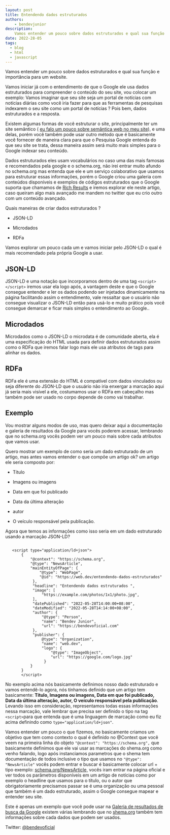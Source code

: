 ```yaml
---
layout: post
title: Entendendo dados estruturados 
authors:
    - bendevjunior
description: 
    Vamos entender um pouco sobre dados estruturados e qual sua função e importância para um website.
date: 2022-28-05
tags: 
  - blog
  - html
  - javascript
---
```


Vamos entender um pouco sobre dados estruturados e qual sua função e importância para um website.


Vamos iniciar já com o entendimento de que o Google ele usa dados estruturados para compreender o conteúdo do seu site, vou colocar um exemplo: Vamos imaginar que seu site seja um portal de notícias com notícias diárias como você iria fazer para que as ferramentas de pesquisas indexarem o seu site como um portal de notícias ? Pois bem, dados estruturados e a resposta.


Existem algumas formas de você estruturar o site, principalmente ter um site semântico ( [eu falo um pouco sobre semântica web no meu site](https://blog.bendevoficial.com/posts/conceitos-importantes-sobre-html)), e uma delas, porém você também pode usar outro método que é basicamente você fornecer de maneira clara para que o Pesquisa Google entenda do que seu site se trata, dessa maneira assim será muito mais simples para o Google indexar seu conteúdo.


Dados estruturados eles usam vocabulários no caso uma das mais famosas e recomendados pela google e o schema.org, não irei entrar muito afundo no schema.org mas entenda que ele e um serviço colaborativo que usamos para estruturar essas informações, porém o Google criou uma galeria com conteúdos disponíveis e exemplos de códigos estruturados que o Google suporta que chamamos de [Rich Results](https://developers.google.com/search/docs/advanced/structured-data/article) e iremos explorar ele neste artigo, caso queiram algo mais avançado me mandem no twitter que eu crio outro com um conteúdo avançado.


Quais maneiras de criar dados estruturados ?

-   JSON-LD
  
-   Microdados
  
-   RDFa
  


Vamos explorar um pouco cada um e vamos iniciar pelo JSON-LD o qual é mais recomendado pela própria Google a usar.

  ## JSON-LD

JSON-LD e uma notação que incorporamos dentro de uma tag `<script></script>` iremos usar ela logo após, a vantagem deste e que o Google consegue entender e ler os dados podendo ser injetados dinamicamente na página facilitando assim o entendimento, vale ressaltar que o usuário não consegue visualizar o JSON-LD então para usá-lo e muito prático pois você consegue demarcar e ficar mais simples o entendimento ao Google..

 ## Microdados

Microdados como o JSON-LD o microdata é de comunidade aberta, ela é uma especificação do HTML usada para definir dados estruturados assim como o RDFa que iremos falar logo mais ele usa atributos de tags para alinhar os dados.

 ## RDFa
RDFa ele é uma extensão do HTML é compatível com dados vinculados ou seja diferente do JSON-LD que o usuário não iria enxergar a marcação aqui já seria mais visível a ele, costumamos usar o RDFa em cabeçalho mas também pode ser usado no corpo depende de como vai trabalhar.

 ## Exemplo
Vou mostrar alguns modos de uso, mas quero deixar aqui a documentação e galeria de resultados da Google para vocês poderem acessar, lembrando que no schema.org vocês podem ver um pouco mais sobre cada atributos que vamos usar.


Quero mostrar um exemplo de como seria um dado estruturado de um artigo, mas antes vamos entender o que compõe um artigo ok? um artigo ele seria composto por:

-   Título
  
-   Imagens ou imagens
  
-   Data em que foi publicado
  
-   Data da última alteração
  
-   autor
  
-   O veículo responsável pela publicação.
  


Agora que temos as informações como isso seria em um dado estruturado usando a marcação JSON-LD?
```

   <script type="application/ld+json">
       {
           "@context": "https://schema.org",
           "@type": "NewsArticle",
           "mainEntityOfPage": {
               "@type": "WebPage",
               "@id": "https://web.dev/entendendo-dados-estruturados"
            },
            "headline": "Entendendo dados estruturados ",
            "image": [
                "https://example.com/photos/1x1/photo.jpg",
            ],
            "datePublished": "2022-05-28T14:00:00+08:00",
            "dateModified": "2022-05-28T14:14:00+08:00",
            "author": {
                "@type": "Person",
                "name": "Bendev Junior",
                "url": "https://bendevoficial.com"
            },
            "publisher": {
                @type": "Organization",
                "name": "web.dev",
                "logo": {
                    "@type": "ImageObject",
                    "url": "https://google.com/logo.jpg"
                 }
           }
       }
       </script>
```


No exemplo acima nós basicamente definimos nosso dado estruturado e vamos entendê-lo agora, nós tínhamos definido que um artigo tem basicamente: **Título, Imagens ou imagens, Data em que foi publicado, Data da última alteração, autor, O veículo responsável pela publicação**. Levando isso em consideração, representamos todas essas informações nessa marcação, vale lembrar que precisa ser definido o tipo na tag `<script>`para que entenda que é uma linguagem de marcação como eu fiz acima definindo como `type="application/ld+json"`.


Vamos entender um pouco o que fizemos, no basicamente criamos um objetivo que tem como contexto o qual é definido no @Context que você veem na primeira linha do objeto `"@context": "https://schema.org",` que basicamente definimos que ele vai usar as marcações do shema.org como venho falando, logo após instanciamos parametros que o shema tem documentação de todos inclusive o tipo que usamos no `"@type": "NewsArticle"` vocês podem entrar e buscar é basicamente colocar url + tipo exemplo: [schema.org/NewsArticle,](https://schema.org/NewsArticle) vocês iram entrar na página oficial e ver todos os parâmetros disponíveis em um artigo de notícias como por exemplo o headline que usamos para o título, ou o autor que obrigatoriamente precisamos passar se é uma organização ou uma pessoal que também é um dado estruturado, assim o Google consegue mapear e entender seu site.


Este é apenas um exemplo que você pode usar na [Galeria de resultados de busca da Google](https://developers.google.com/search/docs/advanced/structured-data/article) existem várias lembrando que no [shema.org](shema.org) também tem informações sobre cada dados que podem ser usados.


Twitter: [@bendevoficial ](https://twitter.com/bendevoficial)
